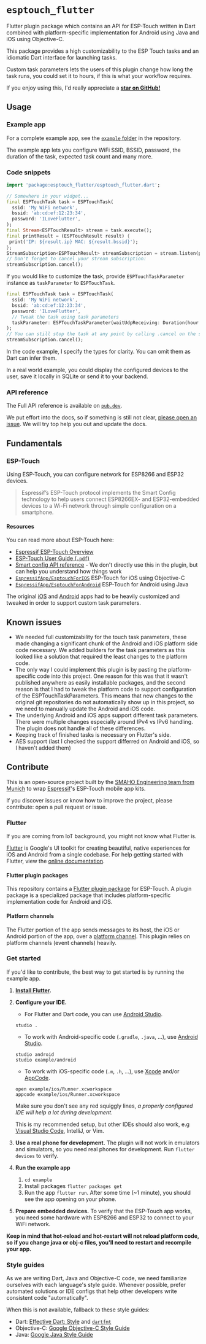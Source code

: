 # `esptouch_flutter`

Flutter plugin package which contains an API for ESP-Touch written in Dart combined with
platform-specific implementation for Android using Java and iOS using Objective-C.

This package provides a high customizability to the ESP Touch tasks and an idiomatic Dart interface for launching tasks.

Custom task parameters lets the users of this plugin change how long the task runs, you could set it to hours, if this is what your workflow requires.

If you enjoy using this, I'd really appreciate a [**star on GitHub!**](https://github.com/smaho-engineering/esptouch_flutter)

## Usage

### Example app

For a complete example app, see the [`example` folder](https://github.com/smaho-engineering/esptouch_flutter/tree/master/example) in the repository.

The example app lets you configure WiFi SSID, BSSID, password, the duration of the task, expected task count and many more.

### Code snippets

```dart
import 'package:esptouch_flutter/esptouch_flutter.dart';

// Somewhere in your widget...
final ESPTouchTask task = ESPTouchTask(
  ssid: 'My WiFi network',
  bssid: 'ab:cd:ef:12:23:34',
  password: 'ILoveFlutter',
);
final Stream<ESPTouchResult> stream = task.execute();
final printResult = (ESPTouchResult result) {
 print('IP: ${result.ip} MAC: ${result.bssid}');
};
StreamSubscription<ESPTouchResult> streamSubscription = stream.listen(printResult);
// Don't forget to cancel your stream subscription:
streamSubscription.cancel();
```

If you would like to customize the task, provide `ESPTouchTaskParameter` instance as `taskParameter` to `ESPTouchTask`.

```dart
final ESPTouchTask task = ESPTouchTask(
  ssid: 'My WiFi network',
  bssid: 'ab:cd:ef:12:23:34',
  password: 'ILoveFlutter',
  // Tweak the task using task parameters
  taskParameter: ESPTouchTaskParameter(waitUdpReceiving: Duration(hour: 12)),
);
// You can still stop the task at any point by calling .cancel on the stream subscription:
streamSubscription.cancel();
```

In the code example, I specify the types for clarity. You can omit them as Dart can infer them.

In a real world example, you could display the configured devices to the user, save it locally in SQLite or send it to your backend. 

### API reference

The Full API reference is available on [`pub.dev`](https://pub.dev/documentation/esptouch_flutter/latest/).

We put effort into the docs, so if something is still not clear,
[please open an issue](https://github.com/smaho-engineering/esptouch_flutter/issues/new).
We will try top help you out and update the docs.

## Fundamentals

### ESP-Touch

Using ESP-Touch, you can configure network for ESP8266 and ESP32 devices.

> Espressif’s ESP-Touch protocol implements the Smart Config technology to help users connect
> ESP8266EX- and ESP32-embedded devices to a Wi-Fi network through simple configuration on a
> smartphone.


#### Resources

You can read more about ESP-Touch here:

* [Espressif ESP-Touch Overview](https://www.espressif.com/en/products/software/esp-touch/overview)
* [ESP-Touch User Guide (`.pdf`)](https://www.espressif.com/sites/default/files/documentation/esp-touch_user_guide_en.pdf)
* [Smart config API reference](https://docs.espressif.com/projects/esp-idf/en/latest/api-reference/network/esp_smartconfig.html) - We don't directly use this in the plugin, but can help you understand how things work
* [`EspressifApp/EsptouchForIOS`](https://github.com/EspressifApp/EsptouchForIOS) ESP-Touch for iOS using Objective-C
* [`EspressifApp/EsptouchForAndroid`](https://github.com/EspressifApp/EsptouchForAndroid) ESP-Touch for Android using Java


The original [iOS](https://github.com/EspressifApp/EsptouchForIOS) and
[Android](https://github.com/EspressifApp/EsptouchForAndroid) apps had to be heavily customized and
tweaked in order to support custom task parameters.

## Known issues

* We needed full customizability for the touch task parameters, these made changing a significant
  chunk of the Android and iOS platform side code necessary.
  We added builders for the task parameters as this looked like a solution that required the least
  changes to the platform code.
* The only way I could implement this plugin is by pasting the platform-specific code into this
  project. One reason for this was that it wasn't published anywhere as easily installable packages,
  and the second reason is that I had to tweak the platform code to support configuration of
  the ESPTouchTaskParameters. This means that new changes to the original git repositories do not
  automatically show up in this project, so we need to manually update the Android and iOS code.
* The underlying Android and iOS apps support different task parameters. There were multiple
  changes especially around IPv4 vs IPv6 handling. The plugin does not handle all of these
  differences.
* Keeping track of finished tasks is necessary on Flutter's side.
* AES support (last I checked the support differred on Android and iOS, so I haven't added them)

## Contribute

This is an open-source project built by the [SMAHO Engineering team from Munich](https://smaho.com) to wrap [Espressif](https://github.com/EspressifApp)'s ESP-Touch mobile app kits.

If you discover issues or know how to improve the project, please contribute: open a pull request or issue.

### Flutter

If you are coming from IoT background, you might not know what Flutter is.

[Flutter](https://flutter.io/) is Google's UI toolkit for creating beautiful, native experiences for iOS and Android from a single codebase. For help getting started with Flutter, view the [online documentation](https://flutter.io/docs).

#### Flutter plugin packages

This repository contains a [Flutter plugin package](https://flutter.io/developing-packages/) for ESP-Touch. A plugin package is a specialized package that includes platform-specific implementation code for Android and iOS.

#### Platform channels

The Flutter portion of the app sends messages to its host, the iOS or Android portion of the app, over a [platform channel](https://flutter.dev/docs/development/platform-integration). This plugin relies on platform channels (event channels) heavily.

### Get started

If you'd like to contribute, the best way to get started is by running the example app.

1. **[Install Flutter](https://flutter.dev/docs/get-started/install).**
2. **Configure your IDE.**

   * For Flutter and Dart code, you can use [Android Studio](https://flutter.dev/docs/development/tools/android-studio).
   ```
   studio .
   ```
   * To work with Android-specific code (`.gradle`, `.java`, ...), use [Android Studio](https://flutter.dev/docs/development/tools/android-studio).
   ```
   studio android
   studio example/android
   ```
   * To work with iOS-specific code (`.m`, `.h`, ...), use [Xcode](https://developer.apple.com/xcode/) and/or [AppCode](https://www.jetbrains.com/objc/).
   ```
   open example/ios/Runner.xcworkspace
   appcode example/ios/Runner.xcworkspace
   ```
   
   Make sure you don't see any red squiggly lines, *a properly configured IDE will help a lot during development*.
   
   This is my recommended setup, but other IDEs should also work, e.g [Visual Studio Code](https://flutter.dev/docs/development/tools/vs-code), IntelliJ, or Vim.

3. **Use a real phone for development.** The plugin will not work in emulators and simulators, so you need real phones for development. Run `flutter devices` to verify.

4. **Run the example app**

    1. `cd example`
    2. Install packages `flutter packages get`
    3. Run the app `flutter run`. After some time (~1 minute), you should see the app opening on your phone.

5. **Prepare embedded devices.** To verify that the ESP-Touch app works, you need some hardware with ESP8266 and ESP32 to connect to your WiFi network.
    
**Keep in mind that hot-reload and hot-restart will not reload platform code, so if you change java or obj-c files, you'll need to restart and recompile your app.**

### Style guides

As we are writing Dart, Java and Objective-C code, we need familiarize ourselves with each language's style guide. Whenever possible, prefer automated solutions or IDE configs that help other developers write consistent code "automatically".

When this is not available, fallback to these style guides:

* Dart: [Effective Dart: Style](https://www.dartlang.org/guides/language/effective-dart/style) and [`dartfmt`](https://github.com/dart-lang/dart_style)
* Objective-C: [Google Objective-C Style Guide](http://google.github.io/styleguide/objcguide.html)
* Java: [Google Java Style Guide](https://google.github.io/styleguide/javaguide.html)
